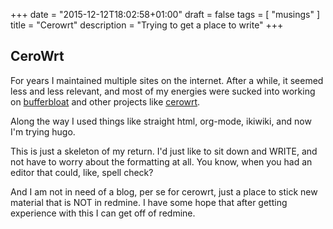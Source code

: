 +++
date = "2015-12-12T18:02:58+01:00"
draft = false
tags = [ "musings" ]
title = "Cerowrt"
description = "Trying to get a place to write"
+++

##  CeroWrt

For years I maintained multiple sites on the internet. After a while, it
seemed less and less relevant, and most of my energies were sucked into
working on [bufferbloat](http://www.bufferbloat.net) and other projects
like [cerowrt](http://www.bufferbloat.net/projects/cerowrt/wiki).

Along the way I used things like straight html, org-mode, ikiwiki, and
now I'm trying hugo. 

This is just a skeleton of my return. I'd just like to sit down and WRITE,
and not have to worry about the formatting at all. You know, when you had
an editor that could, like, spell check?

And I am not in need of a blog, per se for cerowrt, just a place
to stick new material that is NOT in redmine. I have some hope that
after getting experience with this I can get off of redmine.
